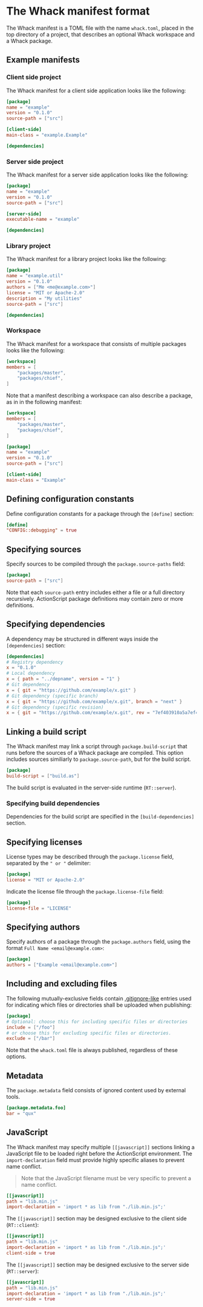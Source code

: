 # The Whack manifest format

The Whack manifest is a TOML file with the name `whack.toml`, placed in the top directory of a project, that describes an optional Whack workspace and a Whack package.

## Example manifests

### Client side project

The Whack manifest for a client side application looks like the following:

```toml
[package]
name = "example"
version = "0.1.0"
source-path = ["src"]

[client-side]
main-class = "example.Example"

[dependencies]
```

### Server side project

The Whack manifest for a server side application looks like the following:

```toml
[package]
name = "example"
version = "0.1.0"
source-path = ["src"]

[server-side]
executable-name = "example"

[dependencies]
```

### Library project

The Whack manifest for a library project looks like the following:

```toml
[package]
name = "example.util"
version = "0.1.0"
authors = ["Me <me@example.com>"]
license = "MIT or Apache-2.0"
description = "My utilities"
source-path = ["src"]

[dependencies]
```

### Workspace

The Whack manifest for a workspace that consists of multiple packages looks like the following:

```toml
[workspace]
members = [
    "packages/master",
    "packages/chief",
]
```

Note that a manifest describing a workspace can also describe a package, as in in the following manifest:

```toml
[workspace]
members = [
    "packages/master",
    "packages/chief",
]

[package]
name = "example"
version = "0.1.0"
source-path = ["src"]

[client-side]
main-class = "Example"
```

## Defining configuration constants

Define configuration constants for a package through the `[define]` section:

```toml
[define]
"CONFIG::debugging" = true
```

## Specifying sources

Specify sources to be compiled through the `package.source-paths` field:

```toml
[package]
source-path = ["src"]
```

Note that each `source-path` entry includes either a file or a full directory recursively. ActionScript package definitions may contain zero or more definitions.

## Specifying dependencies

A dependency may be structured in different ways inside the `[dependencies]` section:

```toml
[dependencies]
# Registry dependency
x = "0.1.0"
# Local dependency
x = { path = "../depname", version = "1" }
# Git dependency
x = { git = "https://github.com/example/x.git" }
# Git dependency (specific branch)
x = { git = "https://github.com/example/x.git", branch = "next" }
# Git dependency (specific revision)
x = { git = "https://github.com/example/x.git", rev = "7ef403910a5a7ef403910a5a" }
```

## Linking a build script

The Whack manifest may link a script through `package.build-script` that runs before the sources of a Whack package are compiled. This option includes sources similiarly to `package.source-path`, but for the build script.

```toml
[package]
build-script = ["build.as"]
```

The build script is evaluated in the server-side runtime (`RT::server`).

### Specifying build dependencies

Dependencies for the build script are specified in the `[build-dependencies]` section.

## Specifying licenses

License types may be described through the `package.license` field, separated by the `" or "` delimiter:

```toml
[package]
license = "MIT or Apache-2.0"
```

Indicate the license file through the `package.license-file` field:

```toml
[package]
license-file = "LICENSE"
```

## Specifying authors

Specify authors of a package through the `package.authors` field, using the format `Full Name <email@example.com>`:

```toml
[package]
authors = ["Example <email@example.com>"]
```

## Including and excluding files

The following mutually-exclusive fields contain [.gitignore-like](https://git-scm.com/docs/gitignore) entries used for indicating which files or directories shall be uploaded when publishing:

```toml
[package]
# Optional: choose this for including specific files or directories
include = ["/foo"]
# or choose this for excluding specific files or directories.
exclude = ["/bar"]
```

Note that the `whack.toml` file is always published, regardless of these options.

## Metadata

The `package.metadata` field consists of ignored content used by external tools.

```toml
[package.metadata.foo]
bar = "qux"
```

## JavaScript

The Whack manifest may specify multiple `[[javascript]]` sections linking a JavaScript file to be loaded right before the ActionScript environment. The `import-declaration` field must provide highly specific aliases to prevent name conflict.

> Note that the JavaScript filename must be very specific to prevent a name conflict.

```toml
[[javascript]]
path = "lib.min.js"
import-declaration = 'import * as lib from "./lib.min.js";'
```

The `[[javascript]]` section may be designed exclusive to the client side (`RT::client`):

```toml
[[javascript]]
path = "lib.min.js"
import-declaration = 'import * as lib from "./lib.min.js";'
client-side = true
```

The `[[javascript]]` section may be designed exclusive to the server side (`RT::server`):

```toml
[[javascript]]
path = "lib.min.js"
import-declaration = 'import * as lib from "./lib.min.js";'
server-side = true
```